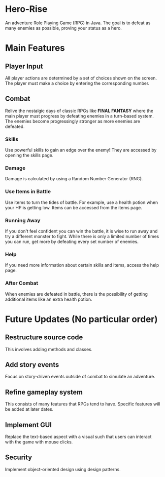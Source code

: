 # Hero-Rise

An adventure Role Playing Game (RPG) in Java. The goal is to defeat as many enemies as possible, proving your status as a hero.
  

# Main Features
  
## Player Input

All player actions are determined by a set of choices shown on the screen. The player must make a choice by entering the corresponding number.

## Combat

Relive the nostalgic days of classic RPGs like **FINAL FANTASY** where the main player must progress by defeating enemies in a turn-based system. The enemies become progressingly stronger as more enemies are defeated.

### Skills

Use powerful skills to gain an edge over the enemy! They are accessed by opening the skills page.

### Damage

Damage is calculated by using a Random Number Generator (RNG).

### Use Items in Battle

Use items to turn the tides of battle. For example, use a health potion when your HP is getting low. Items can be accessed from the items page.

### Running Away

If you don't feel confident you can win the battle, it is wise to run away and try a different monster to fight. While there is only a limited number of times you can run, get more by defeating every set number of enemies.

### Help

If you need more information about certain skills and items, access the help page.

### After Combat

When enemies are defeated in battle, there is the possibility of getting additional items like an extra health potion.  


# Future Updates (No particular order)

## Restructure source code

This involves adding methods and classes.

## Add story events

Focus on story-driven events outside of combat to simulate an adventure.

## Refine gameplay system

This consists of many features that RPGs tend to have. Specific features will be added at later dates.

## Implement GUI

Replace the text-based aspect with a visual such that users can interact with the game with mouse clicks.

## Security

Implement object-oriented design using design patterns.